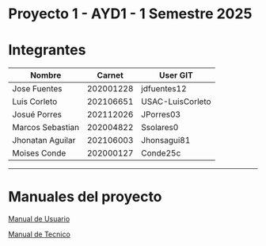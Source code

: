 # Proyecto 1 - AYD1 - 1 Semestre 2025

# Integrantes

| Nombre           | Carnet    | User GIT         |
| ---------------- | --------- | ---------------- |
| Jose Fuentes     | 202001228 | jdfuentes12      |
| Luis Corleto     | 202106651 | USAC-LuisCorleto |
| Josué Porres     | 202112026 | JPorres03        |
| Marcos Sebastian | 202004822 | Ssolares0        |
| Jhonatan Aguilar | 202106003 | Jhonsagui81      |
| Moises Conde     | 202000127 | Conde25c         |

---

# Manuales del proyecto

[Manual de Usuario](./docs/manual-usuario.md)

[Manual de Tecnico](./docs/manual-tecnico.md)
